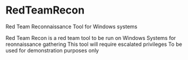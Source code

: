 # RedTeamRecon
Red Team Reconnaissance Tool for Windows systems

Red Team Recon is a red team tool to be run on Windows Systems for reonnaissance gathering
This tool will require escalated privileges
To be used for demonstration purposes only

